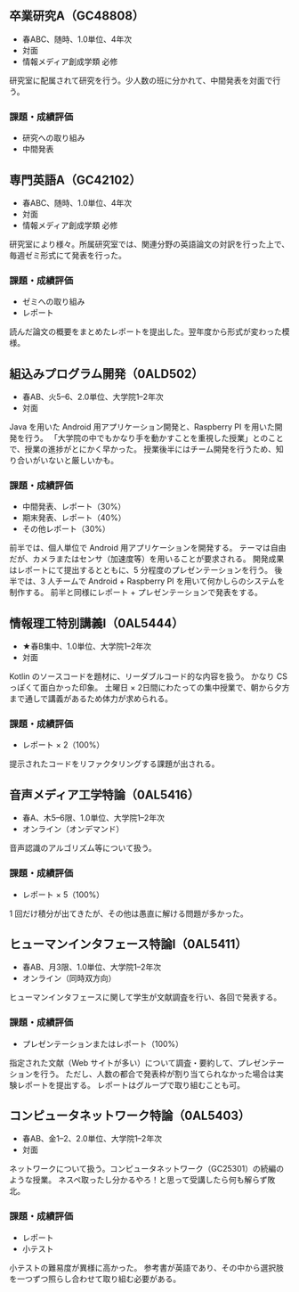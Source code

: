 ## 卒業研究A（GC48808）
- 春ABC、随時、1.0単位、4年次
- 対面
- 情報メディア創成学類 必修

研究室に配属されて研究を行う。少人数の班に分かれて、中間発表を対面で行う。

### 課題・成績評価
- 研究への取り組み
- 中間発表

## 専門英語A（GC42102）
- 春ABC、随時、1.0単位、4年次
- 対面
- 情報メディア創成学類 必修

研究室により様々。所属研究室では、関連分野の英語論文の対訳を行った上で、毎週ゼミ形式にて発表を行った。

### 課題・成績評価
- ゼミへの取り組み
- レポート

読んだ論文の概要をまとめたレポートを提出した。翌年度から形式が変わった模様。

## 組込みプログラム開発（0ALD502）
- 春AB、火5–6、2.0単位、大学院1–2年次
- 対面

Java を用いた Android 用アプリケーション開発と、Raspberry PI を用いた開発を行う。
「大学院の中でもかなり手を動かすことを重視した授業」とのことで、授業の進捗がとにかく早かった。
授業後半にはチーム開発を行うため、知り合いがいないと厳しいかも。

### 課題・成績評価
- 中間発表、レポート（30%）
- 期末発表、レポート（40%）
- その他レポート（30%）

前半では、個人単位で Android 用アプリケーションを開発する。
テーマは自由だが、カメラまたはセンサ（加速度等）を用いることが要求される。
開発成果はレポートにて提出するとともに、5 分程度のプレゼンテーションを行う。
後半では、3 人チームで Android + Raspberry PI を用いて何かしらのシステムを制作する。
前半と同様にレポート + プレゼンテーションで発表をする。

## 情報理工特別講義I（0AL5444）
- ★春B集中、1.0単位、大学院1–2年次
- 対面

Kotlin のソースコードを題材に、リーダブルコード的な内容を扱う。
かなり CS っぽくて面白かった印象。
土曜日 × 2日間にわたっての集中授業で、朝から夕方まで通しで講義があるため体力が求められる。

### 課題・成績評価
- レポート × 2（100%）

提示されたコードをリファクタリングする課題が出される。

## 音声メディア工学特論（0AL5416）
- 春A、木5–6限、1.0単位、大学院1–2年次
- オンライン（オンデマンド）

音声認識のアルゴリズム等について扱う。

### 課題・成績評価
- レポート × 5（100%）

1 回だけ積分が出てきたが、その他は愚直に解ける問題が多かった。

## ヒューマンインタフェース特論I（0AL5411）
- 春AB、月3限、1.0単位、大学院1–2年次
- オンライン（同時双方向）

ヒューマンインタフェースに関して学生が文献調査を行い、各回で発表する。

### 課題・成績評価
- プレゼンテーションまたはレポート（100%）

指定された文献（Web サイトが多い）について調査・要約して、プレゼンテーションを行う。
ただし、人数の都合で発表枠が割り当てられなかった場合は実験レポートを提出する。
レポートはグループで取り組むことも可。

## コンピュータネットワーク特論（0AL5403）
- 春AB、金1–2、2.0単位、大学院1–2年次
- 対面

ネットワークについて扱う。コンピュータネットワーク（GC25301）の続編のような授業。
ネスペ取ったし分かるやろ！と思って受講したら何も解らず敗北。

### 課題・成績評価
- レポート
- 小テスト

小テストの難易度が異様に高かった。
参考書が英語であり、その中から選択肢を一つずつ照らし合わせて取り組む必要がある。
